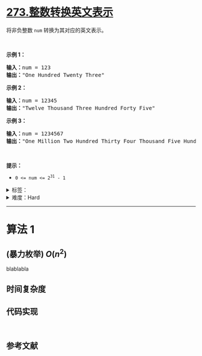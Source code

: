 # [273.整数转换英文表示](https://leetcode.cn/problems/integer-to-english-words/)

<p>将非负整数 <code>num</code> 转换为其对应的英文表示。</p>

<p>&nbsp;</p>

<p><strong>示例 1：</strong></p>

<pre>
<strong>输入：</strong>num = 123
<strong>输出：</strong>"One Hundred Twenty Three"
</pre>

<p><strong>示例 2：</strong></p>

<pre>
<strong>输入：</strong>num = 12345
<strong>输出：</strong>"Twelve Thousand Three Hundred Forty Five"
</pre>

<p><strong>示例 3：</strong></p>

<pre>
<strong>输入：</strong>num = 1234567
<strong>输出：</strong>"One Million Two Hundred Thirty Four Thousand Five Hundred Sixty Seven"
</pre>

<p>&nbsp;</p>

<p><strong>提示：</strong></p>

<ul>
	<li><code>0 &lt;= num &lt;= 2<sup>31</sup> - 1</code></li>
</ul>

<details>
<summary>标签：</summary>
['递归', '数学', '字符串']
</details>

<details>
<summary>难度：Hard</summary>
喜欢：287
</details>

---

# 算法 1

## (暴力枚举) $O(n^2)$

blablabla

## 时间复杂度

## 代码实现

```java []

```

```cpp []

```

## 参考文献

